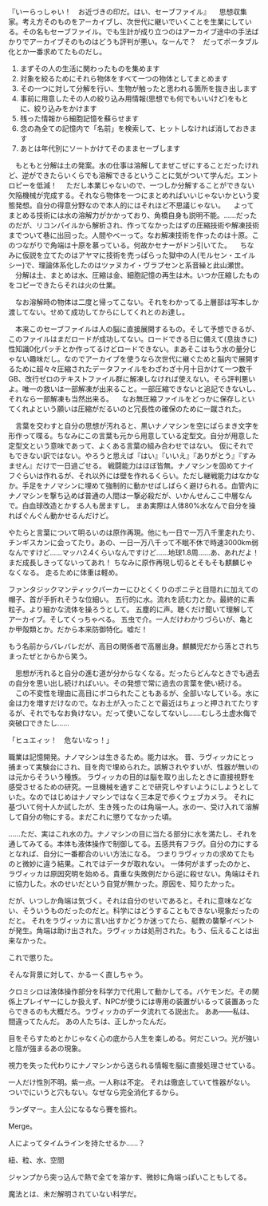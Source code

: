 『いーらっしゃい！　お近づきの印だ。はい、セーブファイル』
　思想収集家。考え方そのものをアーカイブし、次世代に継いでいくことを生業にしている。その名もセーブファイル。でも生計が成り立つのはアーカイブ途中の手法ばかりでアーカイブそのものはどうも評判が悪い。なーんで？　だってポータブル化とか一番求めてたものだし。

 1. まずその人の生活に関わったものを集めます
 2. 対象を絞るためにそれら物体をすべて一つの物体としてまとめます
 3. その一つに対して分解を行い、生物が触ったと思われる箇所を抜き出します
 4. 事前に用意したその人の絞り込み用情報(思想でも何でもいいけど)をもとに、絞り込みをかけます
 5. 残った情報から細胞記憶を蘇らせます
 6. 念の為全ての記憶内で「名前」を検索して、ヒットしなければ消しておきます
 7. あとは年代別にソートかけてそのままセーブします

　もともと分解は土の発案。水の仕事は溶解してまぜこぜにすることだったけれど、逆ができたらいくらでも溶解できるということに気がついて学んだ。エントロピーを低減！
　ただし本業じゃないので、一つしか分解することができない欠陥機械が完成する。それなら物体を一つにまとめればいいじゃないかという変態発想。自分の得意分野なので本人的にはそれほど不思議じゃない。
　よってまとめる技術には水の溶解力がかかっており、角橋自身も説明不能。……だったのだが、リコンパイルから解析され、作ってなかったはずの圧縮技術や解凍技術までついて巷に出回った。人間やべーって。なお解凍技術を作ったのは十原。このつながりで角端は十原を慕っている。何故かセナーがドン引いてた。
　ちなみに仮説を立てたのはアヤマに技術を売っぱらった獄中の人(モルセン・エイルシー)で、理論体系化したのはツァヌカイ・ヴラプセンと系音繰と此山瀬世。
　分解は土、まとめは水、圧縮は金、細胞記憶の再生は木。いつか圧縮したものをコピーできたらそれは火の仕業。
　

　なお溶解時の物体は二度と帰ってこない。それをわかってる上層部は写本しか渡してない。せめて成功してからにしてくれとのお達し。

　本来このセーブファイルは人の脳に直接展開するもの。そして予想できるが、このファイルはまだロードが成功してない。ロードできる日に備えて(息抜きに)性知識0化パッチとか作ってるけどロードできない。まあそこはもう水の量分じゃない趣味だし。なのでアーカイブを使うなら次世代に継ぐためと脳内で展開するために超々々圧縮されたデータファイルをわざわざ十月十日かけて一つ数千GB、改行ゼロのテキストファイル群に解凍しなければ使えない。そら評判悪いよ。唯一の救いは一部解凍が出来ること。一部圧縮できないと追記できないし、それなら一部解凍も当然出来る。
　なお無圧縮ファイルをどっかに保存しといてくれよという願いは圧縮がだるいのと冗長性の確保のために一蹴された。

　言葉を交わすと自分の思想が汚れると、黒いナノマシンを空にばらまき文字を形作って喋る。ちなみにこの言葉も元から用意している定型文。自分が用意した定型文という意味であって、よくある言葉の組み合わせではない。
仮にそれでもできない訳ではない。やろうと思えば『はい』『いいえ』『ありがとう』『すみません』だけで一日過ごせる。
戦闘能力はほぼ皆無。ナノマシンを固めてナイフぐらいは作れるが、それ以外には壁を作れるくらい。ただし継戦能力はなかなか。手足をナノマシンに埋めて強制的に動かせばしばらく避けられる。血管内にナノマシンを撃ち込めば普通の人間は一撃必殺だが、いかんせんここ中層なんで。白血球改造とかする人も居ますし。
まあ実際は人体80%水なんで自分を操ればぐんぐん動かせるんだけど。

やたらと言葉について明るいのは原作再現。他にも一日で一万八千里走れたり、チンギスカンに会ってたり。あの、一日一万八千って不眠不休で時速3000km弱なんですけど……マッハ2.4くらいなんですけど……地球1.8周……あ、あれだよ！　まだ成長しきってないってあれ！
ちなみに原作再現し切るとそもそも麒麟じゃなくなる。
走るために体重は軽め。

ファンタジックマンティックパーカーにひとくくりのポニテと目隠れに加えての帽子、首が手折れそうな位細い。
五行的に水。流れを読む力とか。最終的に素粒子。より細かな流体を操ろうとして。
五塵的に声。聴くだけ聞いて理解してアーカイブ。そしてくっちゃべる。
五虫で介。一人だけわかりづらいが、亀とか甲殻類とか。だから本来防御特化。嘘だ！

もう名前からバレバレだが、高目の関係者で高層出身。麒麟児だから落とされちまったぜとからから笑う。

　思想が汚れると自分の進む道が分からなくなる。だったらどんなときでも過去の自分を思い出し続ければいい。その発想で常に過去の言葉を使い続ける。
　この不変性を理由に高目にボコられたこともあるが、全部いなしている。水に金は力を増すだけなので。なお土が入ったことで最近はちょっと押されてたりするが、それでもなお負けない。だって使いこなしてないし……むしろ土虚水侮で突破口できたし……

「ヒュエィッ！　危ないなっ！」


職業は記憶開発。ナノマシンは生きるため。能力は水。
昔、ラヴィッカにとっ捕まって実験台にされ、目を肉で埋められた。誤解されやすいが、性器が無いのは元からそういう種族。
ラヴィッカの目的は脳を取り出したときに直接視野を感受させるための研究。一旦機械を通すことで研究しやすいようにしようとしていた。なのではじめはナノマシンではなく三本足で歩くウェブカメラ。
それに基づいて何十人か試したが、生き残ったのは角端一人。水の一、受け入れて溶解して自分の物にする。まだこれに懲りてなかった頃。

……ただ、実はこれ水の力。ナノマシンの目に当たる部分に水を満たし、それを通してみてる。本体も液体操作で制御してる。五感共有フラグ。自分の力にするとなれば、自分に一番都合のいい方法になる。
つまりラヴィッカの求めてたものと微妙に違う結果。これではデータが取れない。
一体何がまずったのかと、ラヴィッカは原因究明を始める。貴重な失敗例だから逆に殺せない。角端はそれに協力した。水のせいだという自覚が無かった。原因を、知りたかった。

だが、いつしか角端は気づく。それは自分のせいであると。それに意味などない、そういうものだったのだと。科学にはどうすることもできない現象だったのだと。
それをラヴィッカに言い出すかどうか迷ってたら、艇教の襲撃イベントが発生。角端は助け出された。ラヴィッカは処刑された。もう、伝えることは出来なかった。

これで懲りた。


そんな背景に対して、かるーく直しちゃう。

クロミシロは液体操作部分を科学力で代用して動かしてる。バケモンだ。その関係上プレイヤーにしか扱えず、NPCが使うには専用の装置がいるって装置あったらできるのも大概だろ。ラヴィッカのデータ流れてる説出た。
ああ――私は、間違ってたんだ。
あの人たちは、正しかったんだ。


目をそらすためとかじゃなく心の底から人生を楽しめる。何だこいつ。光が強いと陰が強まるあの現象。

視力を失った代わりにナノマシンから送られる情報を脳に直接処理させている。

一人だけ性別不明。紫一点。一人称は不定。
それは徹底していて性器がない。ついでにいうと穴もない。なぜなら完全消化するから。

ランダマー。主人公になるなら賽を振れ。

Merge。

人によってタイムラインを持たせるか……？

紐、粒、水、空間

ジャンプから突っ込んで熱で全てを溶かす、微妙に角端っぽいこともしてる。

魔法とは、未だ解明されていない科学だ。